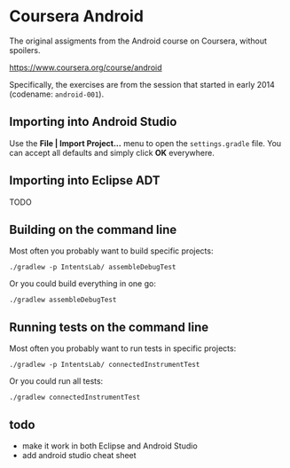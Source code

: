 Coursera Android
================
The original assigments from the Android course on Coursera, without spoilers.

https://www.coursera.org/course/android

Specifically, the exercises are from the session that started in early 2014 (codename: `android-001`).


Importing into Android Studio
-----------------------------
Use the **File | Import Project...** menu to open the `settings.gradle` file.
You can accept all defaults and simply click **OK** everywhere.


Importing into Eclipse ADT
--------------------------
TODO


Building on the command line
----------------------------
Most often you probably want to build specific projects:

    ./gradlew -p IntentsLab/ assembleDebugTest

Or you could build everything in one go:

    ./gradlew assembleDebugTest


Running tests on the command line
---------------------------------
Most often you probably want to run tests in specific projects:

    ./gradlew -p IntentsLab/ connectedInstrumentTest

Or you could run all tests:

    ./gradlew connectedInstrumentTest


todo
----
- make it work in both Eclipse and Android Studio
- add android studio cheat sheet
